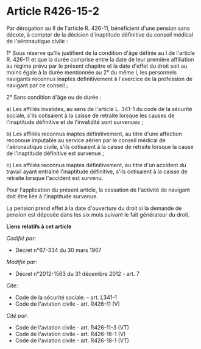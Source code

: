 # Article R426-15-2

Par dérogation au II de l'article R. 426-11, bénéficient d'une pension sans décote, à compter de la décision d'inaptitude
définitive du conseil médical de l'aéronautique civile : 

1° Sous réserve qu'ils justifient de la condition d'âge définie au I de l'article R. 426-11 et que la durée comprise entre la
date de leur première affiliation au régime prévu par le présent chapitre et la date d'effet du droit soit au moins égale à
la durée mentionnée au 2° du même I, les personnels navigants reconnus inaptes définitivement à l'exercice de la profession
de navigant par ce conseil ; 

2° Sans condition d'âge ou de durée : 

a) Les affiliés invalides, au sens de l'article L. 341-1 du code de la sécurité sociale, s'ils cotisaient à la caisse de
retraite lorsque les causes de l'inaptitude définitive et de l'invalidité sont survenues ; 

b) Les affiliés reconnus inaptes définitivement, au titre d'une affection reconnue imputable au service aérien par le conseil
médical de l'aéronautique civile, s'ils cotisaient à la caisse de retraite lorsque la cause de l'inaptitude définitive est
survenue ; 

c) Les affiliés reconnus inaptes définitivement, au titre d'un accident du travail ayant entraîné l'inaptitude définitive,
s'ils cotisaient à la caisse de retraite lorsque l'accident est survenu. 

Pour l'application du présent article, la cessation de l'activité de navigant doit être liée à l'inaptitude survenue. 

La pension prend effet à la date d'ouverture du droit si la demande de pension est déposée dans les six mois suivant le fait
générateur du droit.

**Liens relatifs à cet article**

_Codifié par_:

  - Décret n°67-334 du 30 mars 1967

_Modifié par_:

  - Décret n°2012-1563 du 31 décembre 2012 - art. 7

_Cite_:

  - Code de la sécurité sociale. - art. L341-1
  - Code de l'aviation civile - art. R426-11 (V)

_Cité par_:

  - Code de l'aviation civile - art. R426-11-3 (VT)
  - Code de l'aviation civile - art. R426-16-1 (V)
  - Code de l'aviation civile - art. R426-18-1 (VT)
